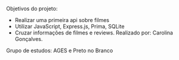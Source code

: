 Objetivos do projeto:

- Realizar uma primeira api sobre filmes
- Utilizar JavaScript, Express.js, Prima, SQLite
- Cruzar informações de filmes e reviews.
Realizado por: Carolina Gonçalves.

Grupo de estudos: AGES e Preto no Branco
